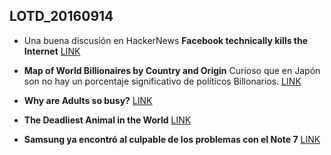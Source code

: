 ## LOTD_20160914

- Una buena discusión en HackerNews **Facebook technically kills the Internet** [LINK](https://news.ycombinator.com/item?id=12494411)

- **Map of World Billionaires by Country and Origin** Curioso que en Japón son no hay un porcentaje significativo de políticos Billonarios. [LINK](http://ei.marketwatch.com//Multimedia/2016/09/13/Photos/NS/MW-EV816_worldm_20160913114603_NS.jpg?uuid=2d55f476-79c9-11e6-8c93-00137241c023)

- **Why are Adults so busy?** [LINK](http://debarghyadas.com/writes/why-are-adults-so-busy/)

- **The Deadliest Animal in the World** [LINK](https://www.gatesnotes.com/Health/Most-Lethal-Animal-Mosquito-Week)

- **Samsung ya encontró al culpable de los problemas con el Note 7** [LINK](http://www.elfinanciero.com.mx/tech/samsung-ya-encontro-al-culpable-de-los-problemas-con-el-note.html)